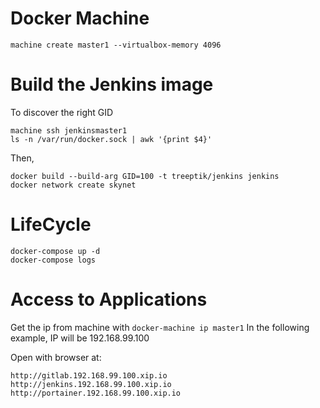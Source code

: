# Docker Machine

```
machine create master1 --virtualbox-memory 4096
```

# Build the Jenkins image

To discover the right GID
```
machine ssh jenkinsmaster1
ls -n /var/run/docker.sock | awk '{print $4}'
```

Then,
```
docker build --build-arg GID=100 -t treeptik/jenkins jenkins
docker network create skynet
```

# LifeCycle

```
docker-compose up -d
docker-compose logs
```


# Access to Applications

Get the ip from machine with `docker-machine ip master1`
In the following example, IP will be 192.168.99.100

Open with browser at:
```
http://gitlab.192.168.99.100.xip.io
http://jenkins.192.168.99.100.xip.io
http://portainer.192.168.99.100.xip.io
```
